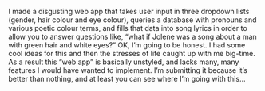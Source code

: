 I made a disgusting web app that takes user input in three dropdown lists (gender, hair colour and eye colour), queries a database with pronouns and various poetic colour terms, and fills that data into song lyrics in order to allow you to answer questions like, “what if Jolene was a song about a man with green hair and white eyes?” 
OK, I’m going to be honest. I had some cool ideas for this and then the stresses of life caught up with me big-time. As a result this “web app” is basically unstyled, and lacks many, many features I would have wanted to implement. I’m submitting it because it’s better than nothing, and at least you can see where I’m going with this…

